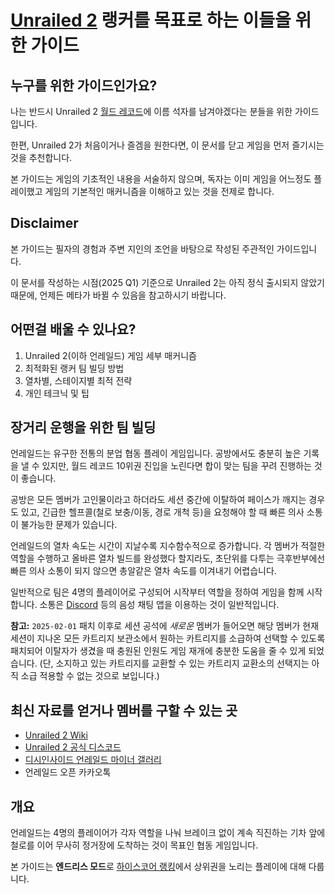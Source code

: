# [Unrailed 2](https://unrailed-game.com/) 랭커를 목표로 하는 이들을 위한 가이드

## 누구를 위한 가이드인가요?

나는 반드시 Unrailed 2 [월드 레코드](https://u2.unrailed-online.com/#/highscore)에 이름 석자를 남겨야겠다는 분들을 위한 가이드입니다.

한편, Unrailed 2가 처음이거나 즐겜을 원한다면, 이 문서를 닫고 게임을 먼저 즐기시는 것을 추천합니다.

본 가이드는 게임의 기초적인 내용을 서술하지 않으며, 독자는 이미 게임을 어느정도 플레이했고 게임의 기본적인 매커니즘을 이해하고 있는 것을 전제로 합니다.

## Disclaimer

본 가이드는 필자의 경험과 주변 지인의 조언을 바탕으로 작성된 주관적인 가이드입니다.

이 문서를 작성하는 시점(2025 Q1) 기준으로 Unrailed 2는 아직 정식 출시되지 않았기 때문에, 언제든 메타가 바뀔 수 있음을 참고하시기 바랍니다.

## 어떤걸 배울 수 있나요?

1. Unrailed 2(이하 언레일드) 게임 세부 매커니즘
2. 최적화된 랭커 팀 빌딩 방법
3. 열차별, 스테이지별 최적 전략
4. 개인 테크닉 및 팁

## 장거리 운행을 위한 팀 빌딩

언레일드는 유구한 전통의 분업 협동 플레이 게임입니다. 공방에서도 충분히 높은 기록을 낼 수 있지만, 월드 레코드 10위권 진입을 노린다면 합이 맞는 팀을 꾸려 진행하는 것이 좋습니다.

공방은 모든 멤버가 고인물이라고 하더라도 세션 중간에 이탈하여 페이스가 깨지는 경우도 있고, 긴급한 헬프콜(철로 보충/이동, 경로 개척 등)을 요청해야 할 때 빠른 의사 소통이 불가능한 문제가 있습니다.

언레일드의 열차 속도는 시간이 지날수록 지수함수적으로 증가합니다. 각 멤버가 적절한 역할을 수행하고 올바른 열차 빌드를 완성했다 할지라도, 초단위를 다투는 극후반부에선 빠른 의사 소통이 되지 않으면 총알같은 열차 속도를 이겨내기 어렵습니다.

일반적으로 팀은 4명의 플레이어로 구성되어 시작부터 역할을 정하여 게임을 함께 시작합니다. 소통은 [Discord](https://discord.com/) 등의 음성 채팅 앱을 이용하는 것이 일반적입니다.

**참고:** `2025-02-01` 패치 이후로 세션 공석에 *새로운* 멤버가 들어오면 해당 멤버가 현재 세션이 지나온 모든 카트리지 보관소에서 원하는 카트리지를 소급하여 선택할 수 있도록 패치되어 이탈자가 생겼을 때 충원된 인원도 게임 재개에 충분한 도움을 줄 수 있게 되었습니다. (단, 소지하고 있는 카트리지를 교환할 수 있는 카트리지 교환소의 선택지는 아직 소급 적용할 수 없는 것으로 보입니다.)

## 최신 자료를 얻거나 멤버를 구할 수 있는 곳

- [Unrailed 2 Wiki](https://wiki.unrailed.gg/index.php/U2_Wiki)
- [Unrailed 2 공식 디스코드](https://discord.gg/unrailed)
- [디시인사이드 언레일드 마이너 갤러리](https://gall.dcinside.com/mgallery/board/lists/?id=unrailed)
- 언레일드 오픈 카카오톡

## 개요

언레일드는 4명의 플레이어가 각자 역할을 나눠 브레이크 없이 계속 직진하는 기차 앞에 철로를 이어 무사히 정거장에 도착하는 것이 목표인 협동 게임입니다.

본 가이드는 **엔드리스 모드**로 [하이스코어 랭킹](https://u2.unrailed-online.com/#/highscore)에서 상위권을 노리는 플레이에 대해 다룹니다.
